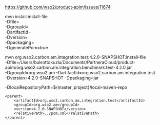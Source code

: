 https://github.com/wso2/product-apim/issues/11674


mvn install:install-file \
-Dfile=<path-to-file> \
-DgroupId=<group-id> \
-DartifactId=<artifact-id> \
-Dversion=<version> \
-Dpackaging=<packaging> \
-DgeneratePom=true


mvn org.wso2.carbon.am.integration.test:4.2.0-SNAPSHOT:install-file  \
-Dfile=/Users/bulenttokuzlu/Documents/PartneraCloud/product-apim/org.wso2.carbon.am.integration.benchmark.test-4.2.0.jar \
-DgroupId=org.wso2.am -DartifactId=org.wso2.carbon.am.integration.test \
-Dversion=4.2.0-SNAPSHOT -Dpackaging=jar 

-DlocalRepositoryPath=${master_project}/local-maven-repo

    <parent>
        <artifactId>org.wso2.carbon.am.integration.test</artifactId>
        <groupId>org.wso2.am</groupId>
        <version>4.2.0-SNAPSHOT</version>
        <relativePath>../pom.xml</relativePath>
    </parent>
